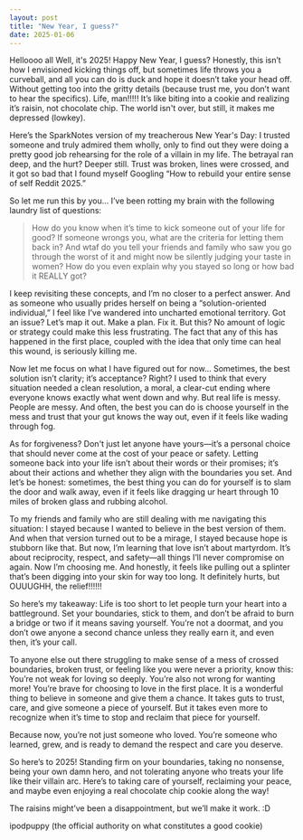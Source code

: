 ```yaml
---
layout: post
title: "New Year, I guess?"
date: 2025-01-06
---
```


Helloooo all
Well, it's 2025! Happy New Year, I guess?
Honestly, this isn’t how I envisioned kicking things off, but sometimes life throws you a curveball, and all you can do is duck and hope it doesn’t take your head off. Without getting too into the gritty details (because trust me, you don’t want to hear the specifics). Life, man!!!!! It’s like biting into a cookie and realizing it’s raisin, not chocolate chip. The world isn't over, but still, it makes me depressed (lowkey).

Here’s the SparkNotes version of my treacherous New Year's Day: I trusted someone and truly admired them wholly, only to find out they were doing a pretty good job rehearsing for the role of a villain in my life. The betrayal ran deep, and the hurt? Deeper still. Trust was broken, lines were crossed, and it got so bad that I found myself Googling “How to rebuild your entire sense of self Reddit 2025.”

So let me run this by you... I’ve been rotting my brain with the following laundry list of questions:

> How do you know when it’s time to kick someone out of your life for good?
> If someone wrongs you, what are the criteria for letting them back in?
> And wtaf do you tell your friends and family who saw you go through the worst of it and might now be silently judging your taste in women? How do you even explain why you stayed so long or how bad it REALLY got?

I keep revisiting these concepts, and I’m no closer to a perfect answer. And as someone who usually prides herself on being a “solution-oriented individual,” I feel like I’ve wandered into uncharted emotional territory. Got an issue? Let’s map it out. Make a plan. Fix it. But this? No amount of logic or strategy could make this less frustrating. The fact that any of this has happened in the first place, coupled with the idea that only time can heal this wound, is seriously killing me.

Now let me focus on what I have figured out for now... Sometimes, the best solution isn’t clarity; it’s acceptance? Right? I used to think that every situation needed a clean resolution, a moral, a clear-cut ending where everyone knows exactly what went down and why. But real life is messy. People are messy. And often, the best you can do is choose yourself in the mess and trust that your gut knows the way out, even if it feels like wading through fog.

As for forgiveness? Don't just let anyone have yours—it’s a personal choice that should never come at the cost of your peace or safety. Letting someone back into your life isn’t about their words or their promises; it’s about their actions and whether they align with the boundaries you set. And let’s be honest: sometimes, the best thing you can do for yourself is to slam the door and walk away, even if it feels like dragging ur heart through 10 miles of broken glass and rubbing alcohol.

To my friends and family who are still dealing with me navigating this situation: I stayed because I wanted to believe in the best version of them. And when that version turned out to be a mirage, I stayed because hope is stubborn like that. But now, I’m learning that love isn’t about martyrdom. It’s about reciprocity, respect, and safety—all things I’ll never compromise on again. Now I’m choosing me. And honestly, it feels like pulling out a splinter that’s been digging into your skin for way too long. It definitely hurts, but OUUUGHH, the relief!!!!!!

So here’s my takeaway: Life is too short to let people turn your heart into a battleground. Set your boundaries, stick to them, and don’t be afraid to burn a bridge or two if it means saving yourself. You’re not a doormat, and you don’t owe anyone a second chance unless they really earn it, and even then, it’s your call.

To anyone else out there struggling to make sense of a mess of crossed boundaries, broken trust, or feeling like you were never a priority, know this: You’re not weak for loving so deeply. You’re also not wrong for wanting more! You’re brave for choosing to love in the first place. It is a wonderful thing to believe in someone and give them a chance. It takes guts to trust, care, and give someone a piece of yourself. But it takes even more to recognize when it’s time to stop and reclaim that piece for yourself.

Because now, you’re not just someone who loved. You’re someone who learned, grew, and is ready to demand the respect and care you deserve.

So here’s to 2025! Standing firm on your boundaries, taking no nonsense, being your own damn hero, and not tolerating anyone who treats your life like their villain arc. Here’s to taking care of yourself, reclaiming your peace, and maybe even enjoying a real chocolate chip cookie along the way!

The raisins might’ve been a disappointment, but we’ll make it work. :D

ipodpuppy (the official authority on what constitutes a good cookie)
